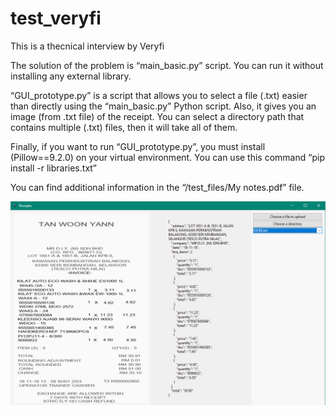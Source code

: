 # test_veryfi
This is a thecnical interview by Veryfi

The solution of the problem is “main_basic.py” script. You can run it without installing any external library.



“GUI_prototype.py” is a script that allows you to select a file (.txt) easier than directly using the “main_basic.py” Python script. Also, it gives you an image (from .txt file) of the receipt. You can select a directory path that contains multiple  (.txt) files, then it will take all of them.

Finally, if you want to run “GUI_prototype.py”, you must install (Pillow==9.2.0) on your virtual environment. You can use this command “pip install -r  libraries.txt” 

You can find additional information in the “/test_files/My notes.pdf” file.

![alt text](https://github.com/reyesda/test_veryfi/blob/main/test_files/GUI_example.png?raw=true)
